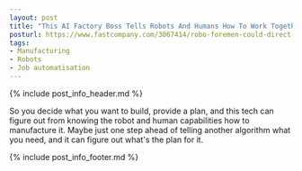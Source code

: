 ```yaml
---
layout: post
title: "This AI Factory Boss Tells Robots And Humans How To Work Together"
posturl: https://www.fastcompany.com/3067414/robo-foremen-could-direct-human-and-robot-factory-workers-alike
tags:
- Manufacturing
- Robots
- Job automatisation
---
```


{% include post_info_header.md %}

So you decide what you want to build, provide a plan, and this tech can figure out from knowing the robot and human capabilities how to manufacture it. Maybe just one step ahead of telling another algorithm what you need, and it can figure out what's the plan for it. 

<!--more-->
{% include post_info_footer.md %}
